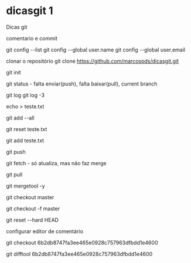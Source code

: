 # dicasgit 1
Dicas git

comentario e commit

git config --list
git config --global user.name
git config --global user.email

clonar o repositório
git clone https://github.com/marcospds/dicasgit.git

git init

git status - falta enviar(push), falta baixar(pull), current branch

git log 
git log -3

echo > teste.txt

git add --all

git reset teste.txt

git add teste.txt

git push

git fetch - só atualiza, mas não faz merge

git pull

git mergetool -y

git checkout master

git checkout -f master

git reset --hard HEAD

configurar editor de comentário

git checkout 6b2db8747fa3ee465e0928c757963dfbdd1e4600

git difftool 6b2db8747fa3ee465e0928c757963dfbdd1e4600


